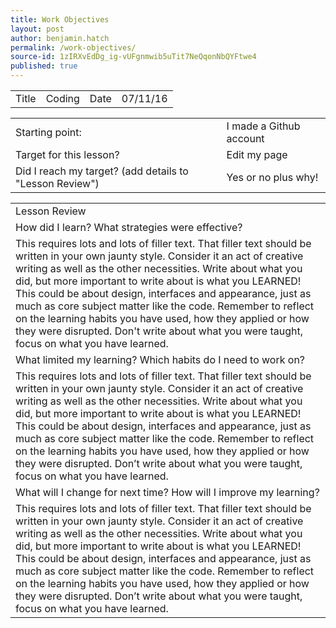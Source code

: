 ```yaml
---
title: Work Objectives
layout: post
author: benjamin.hatch
permalink: /work-objectives/
source-id: 1zIRXvEdDg_ig-vUFgnmwib5uTit7NeQqonNbQYFtwe4
published: true
---
```

<table>
  <tr>
    <td>Title</td>
    <td>Coding</td>
    <td>Date</td>
    <td>07/11/16</td>
  </tr>
</table>


<table>
  <tr>
    <td>Starting point:</td>
    <td>I made a Github account</td>
  </tr>
  <tr>
    <td>Target for this lesson?</td>
    <td>Edit my page</td>
  </tr>
  <tr>
    <td>Did I reach my target? 
(add details to "Lesson Review")</td>
    <td>Yes or no plus why! </td>
  </tr>
</table>


<table>
  <tr>
    <td>Lesson Review</td>
  </tr>
  <tr>
    <td>How did I learn? What strategies were effective? </td>
  </tr>
  <tr>
    <td>This requires lots and lots of filler text. That filler text should be written in your own jaunty style. Consider it an act of creative writing as well as the other necessities. 
Write about what you did, but more important to write about is what you LEARNED! This could be about design, interfaces and appearance, just as much as core subject matter like the code. 
Remember to reflect on the learning habits you have used, how they applied or how they were disrupted.
Don't write about what you were taught, focus on what you have learned.</td>
  </tr>
  <tr>
    <td>What limited my learning? Which habits do I need to work on? </td>
  </tr>
  <tr>
    <td>This requires lots and lots of filler text. That filler text should be written in your own jaunty style. Consider it an act of creative writing as well as the other necessities. 
Write about what you did, but more important to write about is what you LEARNED! This could be about design, interfaces and appearance, just as much as core subject matter like the code. 
Remember to reflect on the learning habits you have used, how they applied or how they were disrupted.
Don’t write about what you were taught, focus on what you have learned.</td>
  </tr>
  <tr>
    <td>What will I change for next time? How will I improve my learning?</td>
  </tr>
  <tr>
    <td>This requires lots and lots of filler text. That filler text should be written in your own jaunty style. Consider it an act of creative writing as well as the other necessities. 
Write about what you did, but more important to write about is what you LEARNED! This could be about design, interfaces and appearance, just as much as core subject matter like the code. 
Remember to reflect on the learning habits you have used, how they applied or how they were disrupted.
Don’t write about what you were taught, focus on what you have learned.</td>
  </tr>
</table>


